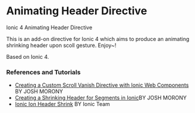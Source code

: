 # Animating Header Directive
Ionic 4 Animating Header Directive

This is an add-on directive for Ionic 4 which aims to produce an animating shrinking header upon scoll gesture.
Enjoy~!

Based on Ionic 4.

### References and Tutorials

- [Creating a Custom Scroll Vanish Directive with Ionic Web Components](https://www.joshmorony.com/creating-a-custom-scroll-vanish-directive-with-ionic-web-components/) BY JOSH MORONY 
- [Creating a Shrinking Header for Segments in Ionic](https://www.joshmorony.com/creating-a-shrinking-header-for-segments-in-ionic/)BY JOSH MORONY
- [Ionic Ion Header Shrink](https://github.com/ionic-team/ionic-ion-header-shrink) BY Ionic Team
